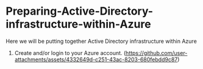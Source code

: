 # Preparing-Active-Directory-infrastructure-within-Azure

Here we will be putting together Active Directory infrastructure within Azure 



1. Create and/or login to your Azure account.
   (https://github.com/user-attachments/assets/4332649d-c251-43ac-8203-680febdd9c87)


   


   
